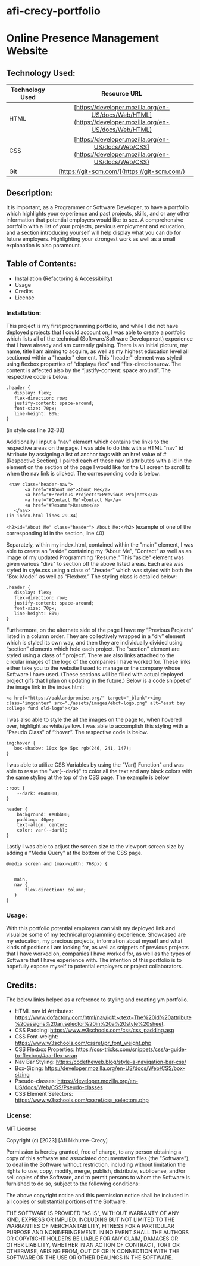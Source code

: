 # afi-crecy-portfolio 

# Online Presence Management Website

## Technology Used:
| Technology Used         | Resource URL           | 
| ------------- |:-------------:| 
| HTML    | [https://developer.mozilla.org/en-US/docs/Web/HTML](https://developer.mozilla.org/en-US/docs/Web/HTML) | 
| CSS     | [https://developer.mozilla.org/en-US/docs/Web/CSS](https://developer.mozilla.org/en-US/docs/Web/CSS)      |   
| Git | [https://git-scm.com/](https://git-scm.com/)     | 

## Description: 

[Visit Deployed Site]: https://aficrecy.github.io/afi-crecy-portfolio/

It is important, as a Programmer or Software Developer, to have a portfolio which highlights your experience and past projects, skills, and or any other information that potential employers would like to see. A comprehensive portfolio with a list of your projects, previous employment and education, and a section introducing yourself will help display what you can do for future employers. Highlighting your strongest work as well as a small explanation is also paramount.


## Table of Contents: 
* Installation (Refactoring & Accessibility)
* Usage
* Credits 
* License


### Installation: 
 This project is my first programming portfolio, and while I did not have deployed projects that I could account on, I was able to create a portfolio which lists all of the technical (Software/Software Development) experience that I have already and am currently gaining. There is an initial picture, my name, title I am aiming to acquire, as well as my highest education level all sectioned within a "header" element. This "header" element was styled using flexbox properties of “display= flex” and “flex-direction=row. The content is affected also by the “justify-content: space around”. The respective code is below:

```
.header {
   display: flex;
   flex-direction: row;
   justify-content: space-around;
   font-size: 70px;
   line-height: 80%;
}
```
(in style css line 32-38)

Additionally I input a "nav" element which contains the links to the respective areas on the page. I was able to do this with a HTML "nav" id Attribute by assigning a list of anchor tags with an href value of #(Respective Section). I paired each of these nav id attributes with a id in the element on the section of the page I would like for the UI screen to scroll to when the nav link is clicked. The corresponding code is below: 

```
 <nav class="header-nav">
       <a href="#About me">About Me</a>
       <a href="#Previous Projects">Previous Projects</a>
       <a href="#Contact Me">Contact Me</a>
       <a href="#Resume">Resume</a>
   </nav>
(in index.html lines 29-34) 
```


`<h2>id="About Me" class="header"> About Me:</h2>`
(example of one of the corresponding id in the section, line 40)


Separately, within my index.html, contained within the "main" element, I was able to create an "aside" containing my “About Me”, “Contact” as well as an image of my updated Programming “Resume.” This "aside" element was given various "divs" to section off the above listed areas. Each area was styled in style.css using a class of “.header” which was styled with both the “Box-Model” as well as “Flexbox.” The styling class is detailed below: 

```
.header {
   display: flex;
   flex-direction: row;
   justify-content: space-around;
   font-size: 70px;
   line-height: 80%;
}
```

Furthermore, on the alternate side of the page I have my “Previous Projects” listed in a column order. They are collectively wrapped in a “div” element which is styled its own way, and then they are individually divided using “section” elements which hold each project. The “section” element are styled using a class of “.project”. There are also links attached to the circular images of the logo of the companies I have worked for. These links either take you to the website I used to manage or the company whose Software I have used. (These sections will be filled with actual deployed project gifs that I plan on updating in the future.) Below is a code snippet of the image link in the index.html: 

```
<a href="https://oaklandpromise.org/" target="_blank"><img class="imgcenter" src="./assets/images/ebcf-logo.png" alt="east bay college fund old-logo"></a>
```

I was also able to style the all the images on the page to, when hovered over, highlight as white/yellow. I was able to accomplish this styling with a “Pseudo Class” of “:hover”. The respective code is below. 

```
img:hover {
   box-shadow: 10px 5px 5px rgb(246, 241, 147);
}
```


I was able to utilize CSS Variables by using the "Var() Function" and was able to resue the "var(--dark)" to color all the text and any black colors with the same styling at the top of the CSS page. The example is below 

```
:root {
    --dark: #040000;
}
```
```
header {
    background: #e0bb00;
    padding: 40px;
    text-align: center;
    color: var(--dark);
}
```



Lastly I was able to adjust the screen size to the viewport screen size by adding a “Media Query” at the bottom of the CSS page. 

```
@media screen and (max-width: 768px) {


   main,
   nav {
       flex-direction: column;
   }
}
```



### Usage: 
With this portfolio potential employers can visit my deployed link and visualize some of my technical programming experience. Showcased are my education, my precious projects, information about myself and what kinds of positions I am looking for, as well as snippets of previous projects that I have worked on, companies I have worked for, as well as the types of Software that I have experience with. The intention of this portfolio is to hopefully expose myself to potential employers or project collaborators. 


## Credits:
The below links helped as a reference to styling and creating ym portfolio. 

* HTML nav id Attributes: https://www.dofactory.com/html/nav/id#:~:text=The%20id%20attribute%20assigns%20an,selector%20in%20a%20style%20sheet. 
* CSS Padding: https://www.w3schools.com/css/css_padding.asp 
* CSS Font-weight: https://www.w3schools.com/cssref/pr_font_weight.php 
* CSS Flexbox Properties: https://css-tricks.com/snippets/css/a-guide-to-flexbox/#aa-flex-wrap 
* Nav Bar Styling: https://codetheweb.blog/style-a-navigation-bar-css/ 
* Box-Sizing: https://developer.mozilla.org/en-US/docs/Web/CSS/box-sizing 
* Pseudo-classes: https://developer.mozilla.org/en-US/docs/Web/CSS/Pseudo-classes 
* CSS Element Selectors: https://www.w3schools.com/cssref/css_selectors.php 

### License:
MIT License

Copyright (c) [2023] [Afi Nkhume-Crecy]

Permission is hereby granted, free of charge, to any person obtaining a copy
of this software and associated documentation files (the "Software"), to deal
in the Software without restriction, including without limitation the rights
to use, copy, modify, merge, publish, distribute, sublicense, and/or sell
copies of the Software, and to permit persons to whom the Software is
furnished to do so, subject to the following conditions:

The above copyright notice and this permission notice shall be included in all
copies or substantial portions of the Software.

THE SOFTWARE IS PROVIDED "AS IS", WITHOUT WARRANTY OF ANY KIND, EXPRESS OR
IMPLIED, INCLUDING BUT NOT LIMITED TO THE WARRANTIES OF MERCHANTABILITY,
FITNESS FOR A PARTICULAR PURPOSE AND NONINFRINGEMENT. IN NO EVENT SHALL THE
AUTHORS OR COPYRIGHT HOLDERS BE LIABLE FOR ANY CLAIM, DAMAGES OR OTHER
LIABILITY, WHETHER IN AN ACTION OF CONTRACT, TORT OR OTHERWISE, ARISING FROM,
OUT OF OR IN CONNECTION WITH THE SOFTWARE OR THE USE OR OTHER DEALINGS IN THE
SOFTWARE. 



